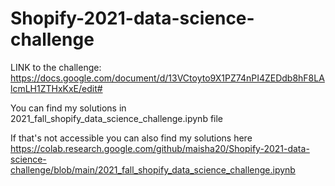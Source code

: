 # Shopify-2021-data-science-challenge

LINK to the challenge: https://docs.google.com/document/d/13VCtoyto9X1PZ74nPI4ZEDdb8hF8LAlcmLH1ZTHxKxE/edit#

You can find my solutions in 2021_fall_shopify_data_science_challenge.ipynb file 

If that's not accessible you can also find my solutions here https://colab.research.google.com/github/maisha20/Shopify-2021-data-science-challenge/blob/main/2021_fall_shopify_data_science_challenge.ipynb
